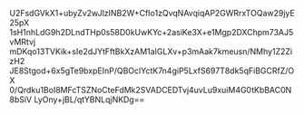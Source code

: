 U2FsdGVkX1+ubyZv2wJlzINB2W+CfIo1zQvqNAvqiqAP2GWRrxTOQaw29jyE25pX
1sH1nhLdG9h2DLndTHp0s58D0kUwKYc+2asiKe3X+e1Mgp2DXChpm73AJ5vMRtvj
mDKqo13TVKik+sIe2dJYtFftBkXzAM1aIGLXv+p3mAak7kmeusn/NMhy1Z2ZizH2
JE8Stgod+6x5gTe9bxpEInP/QBOclYctK7n4giP5LxfS697T8dk5qFiBGCRfZ/OX
0/Qrdku1BoI8MFcTSZNoCteFdMk2SVADCEDTvj4uvLu9xuiM4G0tKbBAC0N8bSiV
LyOny+jBL/qtYBNLqjNKDg==
